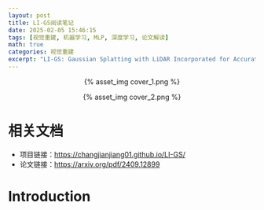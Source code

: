 ```yaml
---
layout: post
title: LI-GS阅读笔记
date: 2025-02-05 15:46:15
tags: [视觉重建, 机器学习, MLP, 深度学习, 论文解读]
math: true
categories: 视觉重建
excerpt: "LI-GS: Gaussian Splatting with LiDAR Incorporated for Accurate Large-Scale Reconstruction"
---
```


<p align="center">{% asset_img cover_1.png %}</p>
<p align="center">{% asset_img cover_2.png %}</p>

# 相关文档
* 项目链接：https://changjianjiang01.github.io/LI-GS/
* 论文链接：https://arxiv.org/pdf/2409.12899
# Introduction
